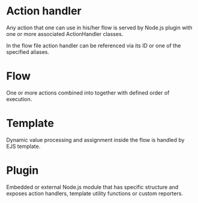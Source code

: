 # Action handler

Any action that one can use in his/her flow is served by Node.js plugin with one or more associated ActionHandler classes.

In the flow file action handler can be referenced via its ID or one of the specified aliases.

# Flow

One or more actions combined into together with defined order of execution.

# Template

Dynamic value processing and assignment inside the flow is handled by EJS template.

# Plugin

Embedded or external Node.js module that has specific structure and exposes action handlers, template utility functions or custom reporters.